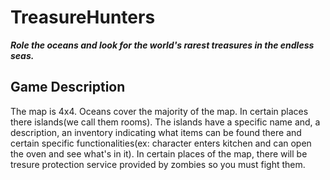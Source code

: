 # TreasureHunters
***Role the oceans and look for the world's rarest treasures in the endless seas.***

## Game Description
The map is 4x4. Oceans cover the majority of the map. In certain places there islands(we call them rooms). The islands have a specific name and, a description, an inventory indicating what items can be found there and certain specific functionalities(ex: character enters kitchen and can open the oven and see what's in it). In certain places of the map, there will be tresure protection service provided by zombies so you must fight them.

